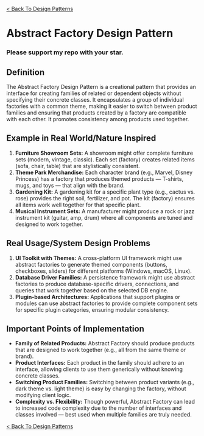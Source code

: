 [< Back To Design Patterns](../../../)

# Abstract Factory Design Pattern
### Please support my repo with your star.

## Definition
The Abstract Factory Design Pattern is a creational pattern that provides an interface for creating families of related or dependent objects without specifying their concrete classes. It encapsulates a group of individual factories with a common theme, making it easier to switch between product families and ensuring that products created by a factory are compatible with each other. It promotes consistency among products used together.

## Example in Real World/Nature Inspired
1. **Furniture Showroom Sets:** A showroom might offer complete furniture sets (modern, vintage, classic). Each set (factory) creates related items (sofa, chair, table) that are stylistically consistent.
2. **Theme Park Merchandise:** Each character brand (e.g., Marvel, Disney Princess) has a factory that produces themed products — T-shirts, mugs, and toys — that align with the brand.
3. **Gardening Kit:** A gardening kit for a specific plant type (e.g., cactus vs. rose) provides the right soil, fertilizer, and pot. The kit (factory) ensures all items work well together for that specific plant.
4. **Musical Instrument Sets:** A manufacturer might produce a rock or jazz instrument kit (guitar, amp, drum) where all components are tuned and designed to work together.

## Real Usage/System Design Problems
1. **UI Toolkit with Themes:** A cross-platform UI framework might use abstract factories to generate themed components (buttons, checkboxes, sliders) for different platforms (Windows, macOS, Linux).
2. **Database Driver Families:** A persistence framework might use abstract factories to produce database-specific drivers, connections, and queries that work together based on the selected DB engine.
3. **Plugin-based Architectures:** Applications that support plugins or modules can use abstract factories to provide complete component sets for specific plugin categories, ensuring modular consistency.

## Important Points of Implementation
- **Family of Related Products:** Abstract Factory should produce products that are designed to work together (e.g., all from the same theme or brand).
- **Product Interfaces:** Each product in the family should adhere to an interface, allowing clients to use them generically without knowing concrete classes.
- **Switching Product Families:** Switching between product variants (e.g., dark theme vs. light theme) is easy by changing the factory, without modifying client logic.
- **Complexity vs. Flexibility:** Though powerful, Abstract Factory can lead to increased code complexity due to the number of interfaces and classes involved — best used when multiple families are truly needed.

[< Back To Design Patterns](../../../)
